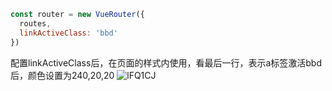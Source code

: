 ```js
const router = new VueRouter({
  routes,
  linkActiveClass: 'bbd'
})
```

配置linkActiveClass后，在页面的样式内使用，看最后一行，表示a标签激活bbd后，颜色设置为240,20,20
![lFQ1CJ](https://gitee.com/threecornerstones/ThreeCornerstones_Pic/raw/master/uPic/lFQ1CJ.png)